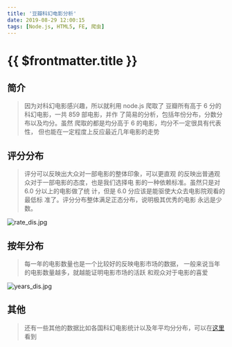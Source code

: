 ```yaml
---
title: '豆瓣科幻电影分析'
date: 2019-08-29 12:00:15
tags: [Node.js, HTML5, FE, 爬虫]
---
```


# {{ $frontmatter.title }}

## 简介

> 因为对科幻电影感兴趣，所以就利用 node.js 爬取了
> 豆瓣所有高于 6 分的科幻电影，一共 859 部电影，并作
> 了简易的分析，包括年份分布，分数分布以及均分。虽然
> 爬取的都是均分高于 6 的电影，均分不一定很具有代表性，
> 但也能在一定程度上反应最近几年电影的走势

## 评分分布

> 评分可以反映出大众对一部电影的整体印象，可以更直观
> 的反映出普通观众对于一部电影的态度，也是我们选择电
> 影的一种依赖标准。虽然只是对 6.0 分以上的电影做了统
> 计，但是 6.0 分应该是能驱使大众去电影院观看的最低标
> 准了。评分分布整体满足正态分布，说明极其优秀的电影
> 永远是少数。

![rate_dis.jpg](https://i.loli.net/2019/10/08/nYgUSDVaxHBuqJt.jpg)

## 按年分布

> 每一年的电影数量也是一个比较好的反映电影市场的数据，
> 一般来说当年的电影数量越多，就越能证明电影市场的活跃
> 和观众对于电影的喜爱

![years_dis.jpg](https://i.loli.net/2019/10/08/yI6XAi5rTbUwW7h.jpg)

## 其他

> 还有一些其他的数据比如各国科幻电影统计以及年平均分分布，可以在[这里](https://cangzhijie356.tk/src/douban/index.html)看到
